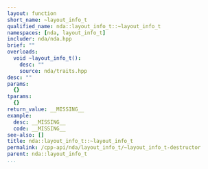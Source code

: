 ```yaml
---
layout: function
short_name: ~layout_info_t
qualified_name: nda::layout_info_t::~layout_info_t
namespaces: [nda, layout_info_t]
includer: nda/nda.hpp
brief: ""
overloads:
  void ~layout_info_t():
    desc: ""
    source: nda/traits.hpp
desc: ""
params:
  {}
tparams:
  {}
return_value: __MISSING__
example:
  desc: __MISSING__
  code: __MISSING__
see-also: []
title: nda::layout_info_t::~layout_info_t
permalink: /cpp-api/nda/layout_info_t/~layout_info_t-destructor
parent: nda::layout_info_t
...
```


